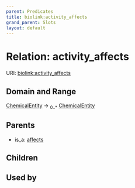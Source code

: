 ```yaml
---
parent: Predicates
title: biolink:activity_affects
grand_parent: Slots
layout: default
---
```


# Relation: activity_affects




URI: [biolink:activity_affects](https://w3id.org/biolink/vocab/activity_affects)

## Domain and Range

[ChemicalEntity](ChemicalEntity.md) ->  <sub>0..\*</sub> [ChemicalEntity](ChemicalEntity.md)

## Parents

 *  is_a: [affects](affects.md)

## Children


## Used by

